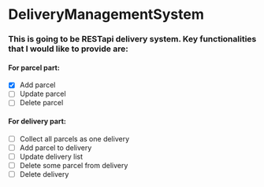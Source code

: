 # DeliveryManagementSystem
### This is going to be RESTapi delivery system. Key functionalities that I would like to provide are:

#### For parcel part:
* [x] Add parcel
* [ ] Update parcel
* [ ] Delete parcel

#### For delivery part:
* [ ] Collect all parcels as one delivery
* [ ] Add parcel to delivery
* [ ] Update delivery list
* [ ] Delete some parcel from delivery
* [ ] Delete delivery
